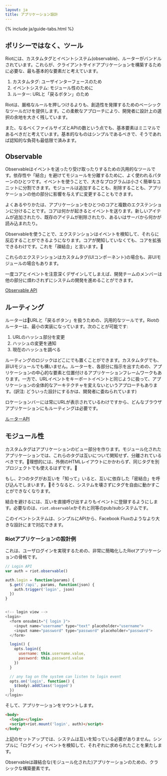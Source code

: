 ```yaml
---
layout: ja
title: アプリケーション設計
---
```


{% include ja/guide-tabs.html %}

## ポリシーではなく、ツール

Riotには、カスタムタグとイベントシステム(observable)、ルーターがバンドルされています。これらが、クライアントサイドアプリケーションを構築するために必要な、最も基本的な要素だと考えています。

1. カスタムタグ: ユーザインターフェースのため
2. イベントシステム: モジュール性のために
3. ルーター: URLと「戻るボタン」のため

Riotは、厳格なルールを押しつけるよりも、創造性を発揮するためのベーシックなツールだけを提供します。この柔軟なアプローチにより、開発者に設計上の選択の余地を大きく残しています。

また、なるべくファイルサイズとAPIの数という点でも、基本要素はミニマルであるべきだと考えています。基本的なものはシンプルであるべきで、そうであれば認知的な負荷も最低限で済みます。


## Observable

Observableはイベントを送ったり受け取ったりするための汎用的なツールです。依存性や「結合」を避けてモジュールを分離するために、よく使われるパターンのひとつです。イベントを使うことで、大きなプログラムは小さく簡単なユニットに分割できます。モジュールは追加することも、削除することも、アプリケーションの他の部分に影響を与えずに変更することもできます。

よくあるやりかたは、アプリケーションをひとつのコアと複数のエクステンションに分けることです。コアは何かが起きるとイベントを送ります。新しいアイテムが追加されたり、既存のアイテムが削除されたり、あるいはサーバから何かが読み込まれたり。

Observableを使うことで、エクステンションはイベントを検知して、それらに反応することができるようになります。コアが関知していなくても、コアを拡張できるわけです。これを「疎結合」と言います。

これらのエクステンションはカスタムタグ(UIコンポーネント)の場合も、非UIモジュールの場合もあります。

一度コアとイベントを注意深くデザインしてしまえば、開発チームのメンバーは他の部分に煩わされずにシステムの開発を進めることができます。

[Observable API](/ja/api/observable/)


## ルーティング

ルーターはURLと「戻るボタン」を扱うための、汎用的なツールです。Riotのルーターは、最小の実装になっています。次のことが可能です:

1. URLのハッシュ部分を変更
2. ハッシュの変更を通知
3. 現在のハッシュを調べる

ルーティングのロジックはどこにでも置くことができます。カスタムタグでも、非UIモジュールでも構いません。ルーターを、各部分に指示を出すための、アプリケーションの中心的な要素と位置付けるアプリケーションフレームワークもあります。一方で、URLイベントをキーボートイベントと同じように扱って、アプリケーションの全体的なアーキテクチャを変えないというアプローチもあります。(訳注: どういった設計にするかは、開発者に委ねられています)

ロケーションバーには常にURLが表示されているわけですから、どんなブラウザアプリケーションにもルーティングは必要です。

[ルーターAPI](/ja/api/route/)


## モジュール性

カスタムタグはアプリケーションのビュー部分を作ります。モジュール化されたアプリケーションでは、これらのタグは互いについて関知せず、分離されているべきです。理想的には、外側のHTMLレイアウトにかかわらず、同じタグを別プロジェクトでも使えるはずです。

もし、2つのタグがお互いを「知って」いると、互いに依存した「密結合」を呼び込んでしまいます。そうなると、システムを壊さずにタグを自由に動かすことができなくなります。

結合を避けるには、互いを直接呼び出すよりもイベントに登録するようにします。必要なのは、`riot.observable`かそれと同等のpub/subシステムです。

このイベントシステムは、シンプルにAPIから、Facebook Fluxのようなより大きな設計にまで対応できます。

### Riotアプリケーションの設計例

これは、ユーザログインを実現するための、非常に簡略化したRiotアプリケーションの骨格です。

```javascript
// Login API
var auth = riot.observable()

auth.login = function(params) {
  $.get('/api', params, function(json) {
    auth.trigger('login', json)
  })
}


<!-- login view -->
<login>
  <form onsubmit="{ login }">
    <input name="username" type="text" placeholder="username">
    <input name="password" type="password" placeholder="password">
  </form>

  login() {
    opts.login({
      username: this.username.value,
      password: this.password.value
    })
  }

  // any tag on the system can listen to login event
  opts.on('login', function() {
    $(body).addClass('logged')
  })
</login>
```

そして、アプリケーションをマウントします。

```html
<body>
  <login></login>
  <script>riot.mount('login', auth)</script>
</body>
```

上記のセットアップでは、システムは互いを知っている必要がありません。シンプルに「ログイン」イベントを検知して、それぞれに求められたことを果たします。

Observableは疎結合な(モジュール化された)アプリケーションのための、クラシックな構築要素です。
